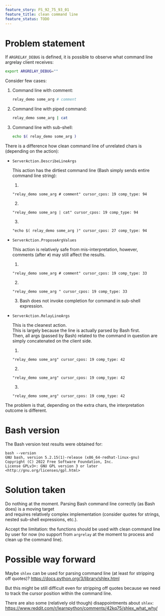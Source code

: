 ```yaml
---
feature_story: FS_92_75_93_01
feature_title: clean command line
feature_status: TODO
---
```


# Problem statement

If `ARGRELAY_DEBUG` is defined, it is possible to observe what command line argrelay client receives:

```sh
export ARGRELAY_DEBUG=""
```

Consider few cases:

1.  Command line with comment:

    ```sh
    relay_demo some_arg # comment
    ```

2.  Command line with piped command:

    ```sh
    relay_demo some_arg | cat
    ```

3.  Command line with sub-shell:

    ```sh
    echo $( relay_demo some_arg )
    ```

There is a difference how clean command line of unrelated chars is (depending on the action):

*   `ServerAction.DescribeLineArgs`

    This action has the dirtiest command line (Bash simply sends entire command line string):

    1.
    ```
    "relay_demo some_arg # comment" cursor_cpos: 19 comp_type: 94
    ```

    2.
    ```
    "relay_demo some_arg | cat" cursor_cpos: 19 comp_type: 94
    ```

    3.
    ```
    "echo $( relay_demo some_arg )" cursor_cpos: 27 comp_type: 94
    ```

*   `ServerAction.ProposeArgValues`

    This action is relatively safe from mis-interpretation, however, comments (after `#`) may still affect the results.

    1.
    ```
    "relay_demo some_arg # comment" cursor_cpos: 19 comp_type: 33
    ```

    2.
    ```
    "relay_demo some_arg " cursor_cpos: 19 comp_type: 33
    ```

    3.  Bash does not invoke completion for command in sub-shell expression.


*   `ServerAction.RelayLineArgs`

    This is the cleanest action.<br/>
    This is largely because the line is actually parsed by Bash first.<br/>
    Then, all args (passed by Bash) related to the command in question are simply concatenated on the client side.

    1.
    ```
    "relay_demo some_arg" cursor_cpos: 19 comp_type: 42
    ```

    2.
    ```
    "relay_demo some_arg" cursor_cpos: 19 comp_type: 42
    ```

    3.
    ```
    "relay_demo some_arg" cursor_cpos: 19 comp_type: 42
    ```

The problem is that, depending on the extra chars, the interpretation outcome is different.

# Bash version

The Bash version test results were obtained for:

```
bash --version
GNU bash, version 5.2.15(1)-release (x86_64-redhat-linux-gnu)
Copyright (C) 2022 Free Software Foundation, Inc.
License GPLv3+: GNU GPL version 3 or later <http://gnu.org/licenses/gpl.html>
```

# Solution taken

Do nothing at the moment. Parsing Bash command line correctly (as Bash does) is a moving target<br/>
and requires relatively complex implementation (consider quotes for strings, nested sub-shell expressions, etc.).

Accept the limitation:
the functions should be used with clean command line by user for now
(no support from `argrelay` at the moment to process and clean up the command line).

# Possible way forward

Maybe `shlex` can be used for parsing command line (at least for stripping off quotes)?
https://docs.python.org/3/library/shlex.html

But this might be still difficult even for stripping off quotes
because we need to track the cursor position within the command line.

There are also some (relatively old though) disappointments about `shlex`:
https://www.reddit.com/r/learnpython/comments/42kq75/shlex_what_why/

